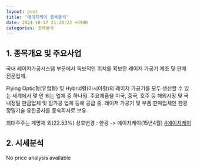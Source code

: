 ```yaml
---
layout: post
title: '에이치케이 종목분석'
date: 2024-10-27 21:20:23 +0900
categories: 종목분석
---
```


## 1. 종목개요 및 주요사업

국내 레이저가공시스템 부문에서 독보적인 위치를 확보한 레이저 가공기 제조 및 판매 전문업체. 

Flying Optic형(유럽형) 및 Hybrid형(아시아형)의 레이저 가공기를 모두 생산할 수 있는 세계에서 몇 안 되는 업체 중 하나임. 주요제품을 미국, 중국, 호주 등 해외시장 및 국내정밀 판금업체 및 임가공 업체 등에 공급 중. 레이저 가공기 및 부품 판매업체인 한광정밀기술 유한공사를 종속회사로 보유. 

최대주주는 계명재 외(22.53%) 상호변경 : 한광 -> 에이치케이(15년4월)
[#에이치케이](#)

## 2. 시세분석

No price analysis available
